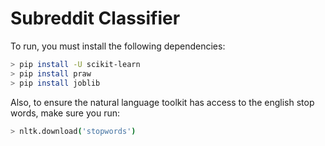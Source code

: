 # Subreddit Classifier

To run, you must install the following dependencies:
```sh
> pip install -U scikit-learn
> pip install praw
> pip install joblib
```
Also, to ensure the natural language toolkit has access to the english stop words, make sure you run: 
```sh
> nltk.download('stopwords')
```